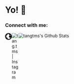# Yo! 👋

### Connect with me:

[<img align="left" alt="tangtms.com" width="22px" src="https://raw.githubusercontent.com/iconic/open-iconic/master/svg/globe.svg" />][website]
[<img align="left" alt="tang.tms | Instagram" width="22px" src="https://cdn.jsdelivr.net/npm/simple-icons@v3/icons/instagram.svg" />][instagram]

<img align="left" alt="tangtms's Github Stats" src="https://github-readme-stats.codestackr.vercel.app/api?username=tangtms&show_icons=true&hide_border=true" />

[website]: http://tangtms.com
[instagram]: https://instagram.com/tang.tms
